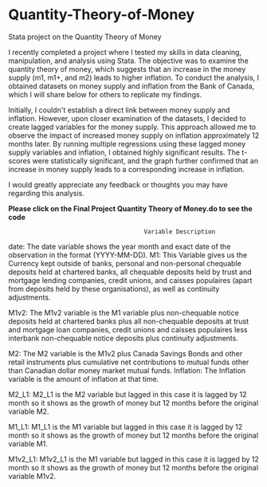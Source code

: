 # Quantity-Theory-of-Money
Stata project on the Quantity Theory of Money

I recently completed a project where I tested my skills in data cleaning, manipulation, and analysis using Stata. The objective was to examine the quantity theory of money, which suggests that an increase in the money supply (m1, m1+, and m2) leads to higher inflation. To conduct the analysis, I obtained datasets on money supply and inflation from the Bank of Canada, which I will share below for others to replicate my findings.

Initially, I couldn't establish a direct link between money supply and inflation. However, upon closer examination of the datasets, I decided to create lagged variables for the money supply. This approach allowed me to observe the impact of increased money supply on inflation approximately 12 months later. By running multiple regressions using these lagged money supply variables and inflation, I obtained highly significant results. The t-scores were statistically significant, and the graph further confirmed that an increase in money supply leads to a corresponding increase in inflation.

I would greatly appreciate any feedback or thoughts you may have regarding this analysis.

**Please click on the Final Project Quantity Theory of Money.do to see the code**

                                          Variable Description
date:	The date variable shows the year month and exact date of the observation in the format (YYYY-MM-DD).
M1:	This Variable gives us the Currency kept outside of banks, personal and non-personal chequable deposits held at chartered banks, all chequable deposits held by trust and mortgage lending companies, credit unions, and caisses populaires (apart from deposits held by these organisations), as well as continuity adjustments.

M1v2:	The M1v2 variable is the M1 variable plus non-chequable notice deposits held at chartered banks plus all non-chequable deposits at trust and mortgage loan companies, credit unions and caisses populaires less interbank non-chequable notice deposits plus continuity adjustments.

M2: 	The M2 variable is the M1v2 plus Canada Savings Bonds and other retail instruments plus cumulative net contributions to mutual funds other than Canadian dollar money market mutual funds.
Inflation:	The Inflation variable is the amount of inflation at that time.

M2_L1:	M2_L1 is the M2 variable but lagged in this case it is lagged by 12 month so it shows as the growth of money but 12 months before the original variable M2.

M1_L1: 	M1_L1 is the M1 variable but lagged in this case it is lagged by 12 month so it shows as the growth of money but 12 months before the original variable M1.

M1v2_L1:	M1v2_L1 is the M1 variable but lagged in this case it is lagged by 12 month so it shows as the growth of money but 12 months before the original variable M1v2.


